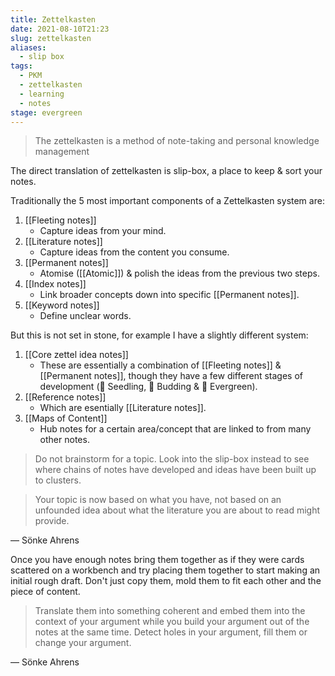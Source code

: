 ```yaml
---
title: Zettelkasten
date: 2021-08-10T21:23
slug: zettelkasten
aliases:
  - slip box
tags:
  - PKM
  - zettelkasten
  - learning
  - notes
stage: evergreen
---
```


> The zettelkasten is a method of note-taking and personal knowledge management

The direct translation of zettelkasten is slip-box, a place to keep & sort your notes.

Traditionally the 5 most important components of a Zettelkasten system are:

1. [[Fleeting notes]]
   - Capture ideas from your mind.
2. [[Literature notes]]
   - Capture ideas from the content you consume.
3. [[Permanent notes]]
   - Atomise ([[Atomic]]) & polish the ideas from the previous two steps.
4. [[Index notes]]
   - Link broader concepts down into specific [[Permanent notes]].
5. [[Keyword notes]]
   - Define unclear words.

But this is not set in stone, for example I have a slightly different system:

1. [[Core zettel idea notes]]
   - These are essentially a combination of [[Fleeting notes]] & [[Permanent notes]], though they have a few different stages of development (🌱 Seedling, 🌿 Budding & 🌲 Evergreen).
2. [[Reference notes]]
   - Which are esentially [[Literature notes]].
3. [[Maps of Content]]
   - Hub notes for a certain area/concept that are linked to from many other notes.

> Do not brainstorm for a topic. Look into the slip-box instead to see where chains of notes have developed and ideas have been built up to clusters.

> Your topic is now based on what you have, not based on an unfounded idea about what the literature you are about to read might provide.

— Sönke Ahrens

Once you have enough notes bring them together as if they were cards scattered on a workbench and try placing them together to start making an initial rough draft.
Don't just copy them, mold them to fit each other and the piece of content.

> Translate them into something coherent and embed them into the context of your argument while you build your argument out of the notes at the same time. Detect holes in your argument, fill them or change your argument.

— Sönke Ahrens
